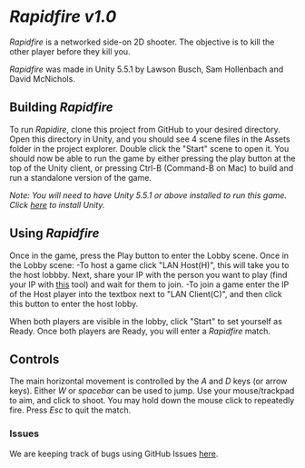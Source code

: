 # _Rapidfire v1.0_

_Rapidfire_ is a networked side-on 2D shooter. The objective is to kill the other player before they kill you.

_Rapidfire_ was made in Unity 5.5.1 by Lawson Busch, Sam Hollenbach and David McNichols. 

## Building _Rapidfire_

To run _Rapidire_, clone this project from GitHub to your desired directory. Open this directory in Unity, and you should see 4 scene files in the Assets folder in the project explorer. Double click the "Start" scene to open it. You should now be able to run the game by either pressing the play button at the top of the Unity client, or pressing Ctrl-B (Command-B on Mac) to build and run a standalone version of the game.

_Note: You will need to have Unity 5.5.1 or above installed to run this game. Click [here](https://unity3d.com/) to install Unity._

## Using _Rapidfire_

Once in the game, press the Play button to enter the Lobby scene. Once in the Lobby scene:
-To host a game click "LAN Host(H)", this will take you to the host lobbby. Next, share your IP with the person you want to play (find your IP with [this](http://www.whatsmyip.org/) tool) and wait for them to join.
-To join a game enter the IP of the Host player into the textbox next to "LAN Client(C)", and then click this button to enter the host lobby.

When both players are visible in the lobby, click "Start" to set yourself as Ready. Once both players are Ready, you will enter a _Rapidfire_ match.

## Controls

The main horizontal movement is controlled by the _A_ and _D_ keys (or arrow keys). Either _W_ or _spacebar_ can be used to jump. Use your mouse/trackpad to aim, and click to shoot. You may hold down the mouse click to repeatedly fire. Press _Esc_ to quit the match.

### Issues

We are keeping track of bugs using GitHub Issues [here](https://github.com/samhollenbach/Rapidfire/issues).
